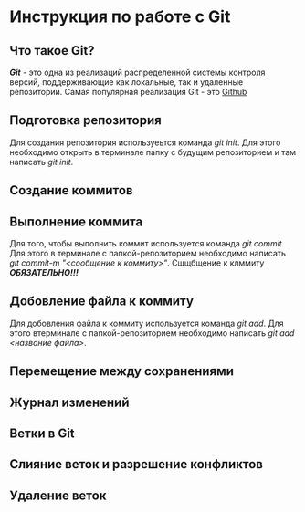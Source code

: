 # Инструкция по работе с Git

## Что такое Git?
***Git*** - это одна из реализаций распределенной системы контроля версий, поддерживающие как локальные, так и удаленные репозитории. Самая популярная реализация Git - это [Github](https://github/com)

## Подготовка репозитория
Для создания репозитория используеьтся команда *git init*. Для этого необходимо открыть в терминале папку с будущим репозиторием и там написать *git init*.

## Создание коммитов

## Выполнение коммита
Для того, чтобы выполнить коммит используется команда *git commit*. Для этого в терминале с папкой-репозиторием необходимо написать *git commit-m "<сообщение к коммиту>"*. Сщщбщение к клммиту ***ОБЯЗАТЕЛЬНО!!!***

## Добовление файла к коммиту
Для добовления файла к коммиту используется команда *git add*. Для этого втерминале с папкой-репозиторием необходимо написать *git add <название файла>*.

## Перемещение между сохранениями

## Журнал изменений

## Ветки в Git

## Слияние веток и разрешение конфликтов

## Удаление веток